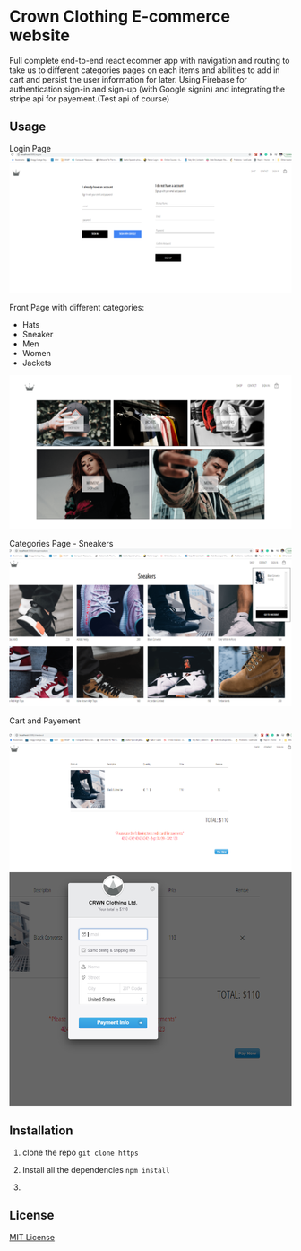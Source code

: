# Crown Clothing E-commerce website

Full complete end-to-end react ecommer app with navigation and routing to take us to different
categories pages on each items and abilities to add in cart and persist the user information for later.
Using Firebase for authentication sign-in and sign-up (with Google signin)
and integrating the stripe api for payement.(Test api of course)

## Usage

Login Page
![](images/Crown_Clothing_Login_Page.png)

Front Page with different categories:

- Hats
- Sneaker
- Men
- Women
- Jackets

![](images/Crown_Clothing-frontPage.png)

Categories Page - Sneakers
![](images/Crown_Clothing_product_page.png)

Cart and Payement

![](images/Crown_Clothing_cart_page.png)
![](images/Crown_Clothing_Stripe.png)

## Installation

1. clone the repo
   `git clone https`

2. Install all the dependencies
   `npm install`
3.

## License

[MIT License](LICENSE)
